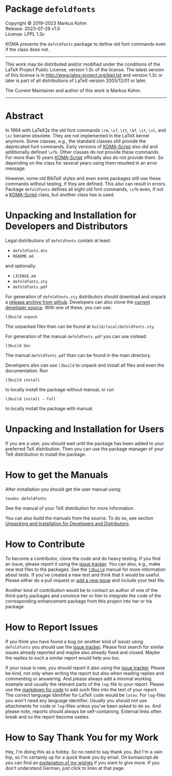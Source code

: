 # Package `defoldfonts`

Copyright © 2019–2023 Markus Kohm  
Release: 2023-07-28 v1.0  
License: LPPL 1.3c

KOMA presents the `defoldfonts` package to define old font commands even if
the class does not.

----------------------------------------------------------------------------

This work may be distributed and/or modified under the conditions of
the LaTeX Project Public License, version 1.3c of the license.
The latest version of this license is in
    http://www.latex-project.org/lppl.txt
and version 1.3c or later is part of all distributions of LaTeX
version 2005/12/01 or later.

The Current Maintainer and author of this work is Markus Kohm.

----------------------------------------------------------------------------

# Abstract

In 1994 with LaTeX2ε the old font commands `\rm`, `\sf`, `\tt`, `\bf`, `\it`,
`\sl`, and `\sc` became obsolete. They are not implemented in the LaTeX kernel
anymore. Some classes, e.g., the standard classes still provide the deprecated
font commands. Early versions of
[KOMA-Script](https://www.ctan.org/pkg/koma-script) also did and additionally
defined `\sfb`. Other classes do not provide these commands. For more than 15
years [KOMA-Script](https://www.ctan.org/pkg/koma-script) officially also do
not provide them. So depending on the class for several years using them
resulted in an error message.

However, some old BibTeX styles and even some packages still use these
commands without testing, if they are defined. This also can result in
errors. Package `defoldfonts` defines all eight old font commands, `\sfb`
even, if not a [KOMA-Script](https://www.ctan.org/pkg/koma-script) class, but
another class has is used.

# Unpacking and Installation for Developers and Distributors

Legal distributions of `defoldfonts` contain at least:

* `defoldfonts.dtx`
* `README.md`

and optionally:

* `LICENSE.md`
* `defoldfonts.sty`
* `defoldfonts.pdf`

For generation of `defoldfonts.sty` distributors should download and unpack a
[release archive from
github](https://github.com/komascript/defoldfonts/releases). Developers can
also clone the [current developer
source](https://github.com/komascript/defoldfonts.git). With one of these, you
can use:

    l3build unpack

The unpacked files than can be found at `build/local/defoldfonts.sty`. 

For generation of the manual `defoldfonts.pdf` you can use instead:

    l3build doc

The manual `defoldfonts.pdf` than can be found in the main directory.

Developers also can use `l3build` to unpack and install all files and even the
documentation. Run

    l3build install
	
to locally install the package without manual, or run

    l3build install --full
	
to locally install the package with manual.

# Unpacking and Installation for Users

If you are a user, you should wait until the package has been added to your
preferred TeX distribution. Then you can use the package manager of your TeX
distribution to install the package.

# How to get the Manuals

After installation you should get the user manual using:

    texdoc defoldfonts
	
See the manual of your TeX distribution for more information. 

You can also build the manuals from the source. To do so, see section
[Unpacking and Installation for Developers and
Distributors](#unpacking-and-installation-for-developers-and-distributors).
	
# How to Contribute

To become a contributor, clone the code and do heavy testing. If you find an
issue, please report it using the [issue
tracker](https://github.com/komascript/defoldfonts/issues). You can also,
e.g., make new test files to the packages. See the
[`l3build`](https://ctan.prg/pkg/l3build) manual for more information about
tests. If you've created a new test and think that it would be useful. Please
either do a pull request or [add a new
issue](https://github.com/komascript/defoldfonts/issues/new/choose) and
include your test file.

Another kind of contribution would be to contact an author of one of the
third-party packages and convince her or him to integrate the code of the
corresponding enhancement package from this project into her or his package.

# How to Report Issues

If you think you have found a bug (or another kind of issue) using
`defoldfonts` you should use the [issue
tracker](https://github.com/komascript/defoldfonts/issues). Please first
search for similar issues already reported and maybe also already fixed and
closed. Maybe the replies to such a similar report would help you too.

If your issue is new, you should report it also using the [issue
tracker](https://github.com/komascript/defoldfonts/issues). Please be kind,
not only when writing the report but also when reading replies and commenting
or answering. And please always add a minimal working example and usually the
relevant parts of the `log`-file to your report. Please use the [markdown for
code](https://docs.github.com/en/get-started/writing-on-github/working-with-advanced-formatting/creating-and-highlighting-code-blocks)
to add such files into the text of your report. The correct language
identifier for LaTeX code would be `latex`. For `log`-files you won't need any
language identifier. Usually you should not use attachments for code or
`log`-files unless you've been asked to do so. And please note, reports should
always be self-containing. External links often break and so the report become
useles.

# How to Say Thank You for my Work

Hey, I'm doing this as a hobby. So no need to say thank you. But I'm a vain
fop, so I'm certainly up for a quick thank you by email. On komascript.de you
can find an [explanation of my wishes](https://komascript.de/wunschliste) if
you want to give more. If you don't understand German, just click to links at
that page.
